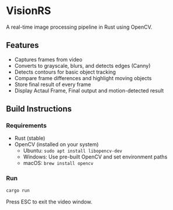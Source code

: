
# VisionRS

A real-time image processing pipeline in Rust using OpenCV.

## Features
- Captures frames from video
- Converts to grayscale, blurs, and detects edges (Canny)
- Detects contours for basic object tracking
- Compare frame differences and highlight moving objects
- Store final result of every frame
- Display Actaul Frame, Final output and motion-detected result

## Build Instructions

### Requirements
- Rust (stable)
- OpenCV (installed on your system)
    - Ubuntu: `sudo apt install libopencv-dev`
    - Windows: Use pre-built OpenCV and set environment paths
    - macOS: `brew install opencv`

### Run

```bash
cargo run
```

Press ESC to exit the video window.
